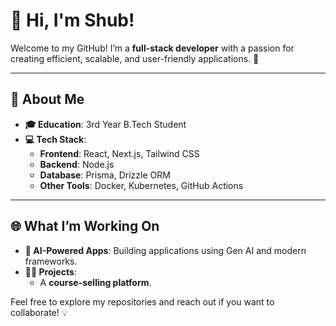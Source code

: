 # 👋 Hi, I'm Shub!

Welcome to my GitHub! I’m a **full-stack developer** with a passion for creating efficient, scalable, and user-friendly applications. 🚀  

---

## 🌟 About Me

- **🎓 Education**: 3rd Year B.Tech Student  
- **💻 Tech Stack**:  
  - **Frontend**: React, Next.js, Tailwind CSS  
  - **Backend**: Node.js
  - **Database**: Prisma, Drizzle ORM  
  - **Other Tools**: Docker, Kubernetes, GitHub Actions  

---

## 🌐 What I’m Working On

- **🤖 AI-Powered Apps**: Building applications using Gen AI and modern frameworks.  
- **👨‍💻 Projects**:  
  - A **course-selling platform**.  


Feel free to explore my repositories and reach out if you want to collaborate! 💡
